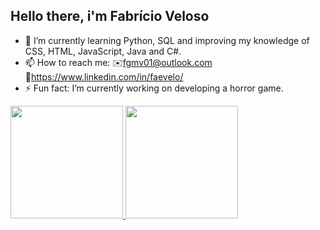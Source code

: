 ## Hello there, i'm Fabrício Veloso

- 🌱 I’m currently learning Python, SQL and improving my knowledge of CSS, HTML, JavaScript, Java and C#.
- 📫 How to reach me:
     ✉️fgmv01@outlook.com
     🔗https://www.linkedin.com/in/faevelo/
- ⚡ Fun fact: I’m currently working on developing a horror game.

<div>
  <a href="https://github.com/FabricioGMV">
  
  <img height="180em" src="https:github-readme-status.vercel.app/api/top-langs/?username=FabricioGMV&layout=compact&langs_count=16&theme=tokyonight"/>
  <img height="180em" src="https://github-readme-stats.vercel.app/api?username=FabricioVeloso&show_icons=true&theme=tokyonight&include_all_commits=true&count=true&count_private=true"/>
</div>
